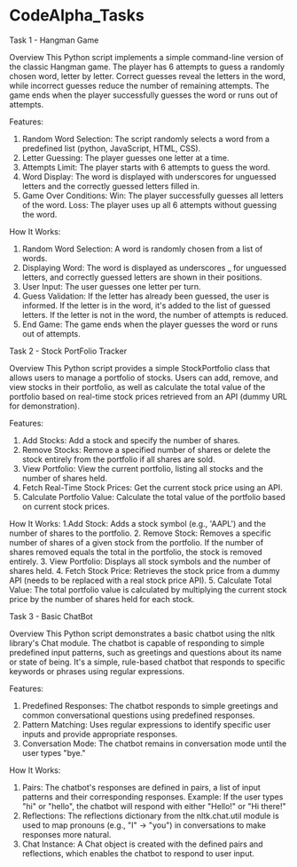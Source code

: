 # CodeAlpha_Tasks
Task 1 - Hangman Game

Overview
This Python script implements a simple command-line version of the classic Hangman game. The player has 6 attempts to guess a randomly chosen word, letter by letter. Correct guesses reveal the letters in the word, while incorrect guesses reduce the number of remaining attempts. The game ends when the player successfully guesses the word or runs out of attempts.

Features:
1. Random Word Selection: The script randomly selects a word from a predefined list (python, JavaScript, HTML, CSS).
2. Letter Guessing: The player guesses one letter at a time.
3. Attempts Limit: The player starts with 6 attempts to guess the word.
4. Word Display: The word is displayed with underscores for unguessed letters and the correctly guessed letters filled in.
5. Game Over Conditions:
    Win: The player successfully guesses all letters of the word.
    Loss: The player uses up all 6 attempts without guessing the word.

How It Works:
1. Random Word Selection: A word is randomly chosen from a list of words.
2. Displaying Word: The word is displayed as underscores _ for unguessed letters, and correctly guessed letters are shown in their 
   positions.
3. User Input: The user guesses one letter per turn.
4. Guess Validation:
    If the letter has already been guessed, the user is informed.
    If the letter is in the word, it's added to the list of guessed letters.
    If the letter is not in the word, the number of attempts is reduced.
5. End Game: The game ends when the player guesses the word or runs out of attempts.


Task 2 - Stock PortFolio Tracker

Overview
This Python script provides a simple StockPortfolio class that allows users to manage a portfolio of stocks. Users can add, remove, and view stocks in their portfolio, as well as calculate the total value of the portfolio based on real-time stock prices retrieved from an API (dummy URL for demonstration).

Features:
1. Add Stocks: Add a stock and specify the number of shares.
2. Remove Stocks: Remove a specified number of shares or delete the stock entirely from the portfolio if all shares are sold.
3. View Portfolio: View the current portfolio, listing all stocks and the number of shares held.
4. Fetch Real-Time Stock Prices: Get the current stock price using an API.
5. Calculate Portfolio Value: Calculate the total value of the portfolio based on current stock prices.

How It Works:
1.Add Stock: Adds a stock symbol (e.g., 'AAPL') and the number of shares to the portfolio.
2. Remove Stock: Removes a specific number of shares of a given stock from the portfolio. If the number of shares removed equals the 
   total in the portfolio, the stock is removed entirely.
3. View Portfolio: Displays all stock symbols and the number of shares held.
4. Fetch Stock Price: Retrieves the stock price from a dummy API (needs to be replaced with a real stock price API).
5. Calculate Total Value: The total portfolio value is calculated by multiplying the current stock price by the number of shares held for each stock.


Task 3 - Basic ChatBot

Overview
This Python script demonstrates a basic chatbot using the nltk library's Chat module. The chatbot is capable of responding to simple predefined input patterns, such as greetings and questions about its name or state of being. It's a simple, rule-based chatbot that responds to specific keywords or phrases using regular expressions.

Features:
1. Predefined Responses: The chatbot responds to simple greetings and common conversational questions using predefined responses.
2. Pattern Matching: Uses regular expressions to identify specific user inputs and provide appropriate responses.
3. Conversation Mode: The chatbot remains in conversation mode until the user types "bye."

How It Works:
1. Pairs: The chatbot's responses are defined in pairs, a list of input patterns and their corresponding responses.
   Example: If the user types "hi" or "hello", the chatbot will respond with either "Hello!" or "Hi there!"
2. Reflections: The reflections dictionary from the nltk.chat.util module is used to map pronouns (e.g., "I" -> "you") in conversations 
   to make responses more natural.
3. Chat Instance: A Chat object is created with the defined pairs and reflections, which enables the chatbot to respond to user input.
